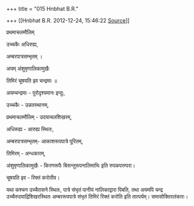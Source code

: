 +++
title = "015 Hnbhat B.R."

+++
[[Hnbhat B.R.	2012-12-24, 15:46:22 [Source](https://groups.google.com/g/samskrita/c/nPs3xT-tZAU)]]



प्रथमाचलमौलिम् 

उच्चकैः अधिरुह्य,

अम्बरपात्रसम्भृतम् ।

अयम् अंशुमृणालिकामुखैः

तिमिरं चूषयति इव चन्द्रमाः ॥

  

अयम्चन्द्रमाः - पुरोदृश्यमानः इन्दुः,  

उच्चकैः - उन्नतस्थानम्,  

प्रथमाचलमौलिम् - उदयाचलशिखरम्,

अधिरूह्य - आरुह्य स्थितः,

अम्बरपात्रसम्भृतम्- आकाशरूपपात्रे पूरितम्,  

तिमिरम् - अन्धकारम्,

अंशुमृणालिकामुखैः - किरणरूपैः बिसन्तुरूपनालिमाभिः इति रुपकपरम्परा।  

चूषयति इव - रिक्तं करोतीव।  

  

यथा कश्चन उच्चैरासने स्थितः, पात्रे संभृतं पानीयं नालिकाद्वारा पिबति, तथा अयमपि चन्द्र उच्चैरुदयाद्रिशिखरस्थितः अम्बररूपपात्रे संभृतं तिमिरं रिक्तं करोति इति तात्पर्यम्। समासोक्तिरलंकारः।

  

  

  

